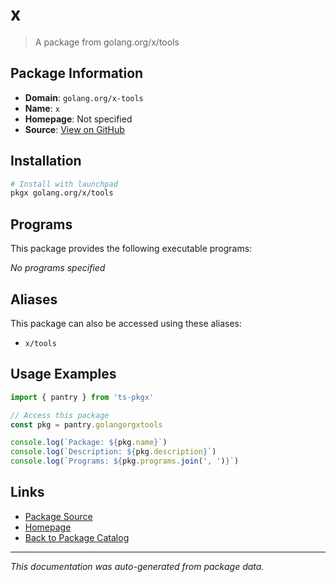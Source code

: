 # x

> A package from golang.org/x/tools

## Package Information

- **Domain**: `golang.org/x-tools`
- **Name**: `x`
- **Homepage**: Not specified
- **Source**: [View on GitHub](https://github.com/pkgxdev/pantry/tree/main/projects/golang.org/x-tools/package.yml)

## Installation

```bash
# Install with launchpad
pkgx golang.org/x/tools
```

## Programs

This package provides the following executable programs:

*No programs specified*

## Aliases

This package can also be accessed using these aliases:

- `x/tools`

## Usage Examples

```typescript
import { pantry } from 'ts-pkgx'

// Access this package
const pkg = pantry.golangorgxtools

console.log(`Package: ${pkg.name}`)
console.log(`Description: ${pkg.description}`)
console.log(`Programs: ${pkg.programs.join(', ')}`)
```

## Links

- [Package Source](https://github.com/pkgxdev/pantry/tree/main/projects/golang.org/x-tools/package.yml)
- [Homepage](#)
- [Back to Package Catalog](../package-catalog.md)

---

*This documentation was auto-generated from package data.*
